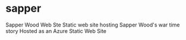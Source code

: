 # sapper
Sapper Wood Web Ste
Static web site hosting Sapper Wood's war time story
Hosted as an Azure Static Web Site
